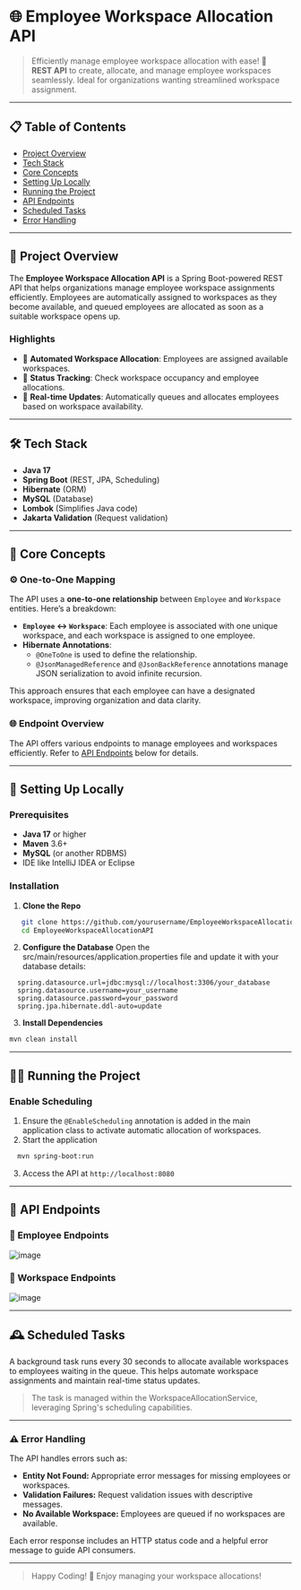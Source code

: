 # 🌐 Employee Workspace Allocation API

> Efficiently manage employee workspace allocation with ease! 🚀  
> **REST API** to create, allocate, and manage employee workspaces seamlessly. Ideal for organizations wanting streamlined workspace assignment.

---

## 📋 Table of Contents
- [Project Overview](#-project-overview)
- [Tech Stack](#%EF%B8%8F-tech-stack)
- [Core Concepts](#-core-concepts)
- [Setting Up Locally](#-setting-up-locally)
- [Running the Project](#%EF%B8%8F-running-the-project)
- [API Endpoints](#-api-endpoints)
- [Scheduled Tasks](#🕰-scheduled-tasks)
- [Error Handling](#%EF%B8%8F-error-handling)

---

## 🌟 Project Overview
The **Employee Workspace Allocation API** is a Spring Boot-powered REST API that helps organizations manage employee workspace assignments efficiently. Employees are automatically assigned to workspaces as they become available, and queued employees are allocated as soon as a suitable workspace opens up.

### Highlights
- 📌 **Automated Workspace Allocation**: Employees are assigned available workspaces.
- 📌 **Status Tracking**: Check workspace occupancy and employee allocations.
- 📌 **Real-time Updates**: Automatically queues and allocates employees based on workspace availability.

---

## 🛠️ Tech Stack
- **Java 17**
- **Spring Boot** (REST, JPA, Scheduling)
- **Hibernate** (ORM)
- **MySQL** (Database)
- **Lombok** (Simplifies Java code)
- **Jakarta Validation** (Request validation)

---

## 🔑 Core Concepts

### ⚙️ One-to-One Mapping
The API uses a **one-to-one relationship** between `Employee` and `Workspace` entities. Here’s a breakdown:

- **`Employee` ↔️ `Workspace`**: Each employee is associated with one unique workspace, and each workspace is assigned to one employee.
- **Hibernate Annotations**: 
  - `@OneToOne` is used to define the relationship.
  - `@JsonManagedReference` and `@JsonBackReference` annotations manage JSON serialization to avoid infinite recursion.

This approach ensures that each employee can have a designated workspace, improving organization and data clarity.

### 🌐 Endpoint Overview
The API offers various endpoints to manage employees and workspaces efficiently. Refer to [API Endpoints](#api-endpoints) below for details.

---

## 🚀 Setting Up Locally

### Prerequisites
- **Java 17** or higher
- **Maven** 3.6+
- **MySQL** (or another RDBMS)
- IDE like IntelliJ IDEA or Eclipse

### Installation

1. **Clone the Repo**
```bash
   git clone https://github.com/yourusername/EmployeeWorkspaceAllocationAPI.git
   cd EmployeeWorkspaceAllocationAPI
```
2. **Configure the Database**
Open the src/main/resources/application.properties file and update it with your database details:
```code
  spring.datasource.url=jdbc:mysql://localhost:3306/your_database
  spring.datasource.username=your_username
  spring.datasource.password=your_password
  spring.jpa.hibernate.ddl-auto=update
```
3. **Install Dependencies**
```bash
mvn clean install
```

---

## 🏃‍♂️ Running the Project

### Enable Scheduling

1. Ensure the `@EnableScheduling` annotation is added in the main application class to activate automatic allocation of workspaces.
2. Start the application
```bash
  mvn spring-boot:run
```
3. Access the API at `http://localhost:8080`

---

## 📌 API Endpoints

### 👥 Employee Endpoints

![image](https://github.com/user-attachments/assets/a7f0e1ab-33be-4222-9571-b0b275227f35)

### 🏢 Workspace Endpoints

![image](https://github.com/user-attachments/assets/a33eae76-bab0-4f7c-b679-2186e20ecfa7)

---

## 🕰️ Scheduled Tasks

A background task runs every 30 seconds to allocate available workspaces to employees waiting in the queue. This helps automate workspace assignments and maintain real-time status updates.

> The task is managed within the WorkspaceAllocationService, leveraging Spring's scheduling capabilities.

---

### ⚠️ Error Handling

The API handles errors such as:

- **Entity Not Found:** Appropriate error messages for missing employees or workspaces.
- **Validation Failures:** Request validation issues with descriptive messages.
- **No Available Workspace:** Employees are queued if no workspaces are available.
  
Each error response includes an HTTP status code and a helpful error message to guide API consumers.

---

> Happy Coding! 🎉 Enjoy managing your workspace allocations!
